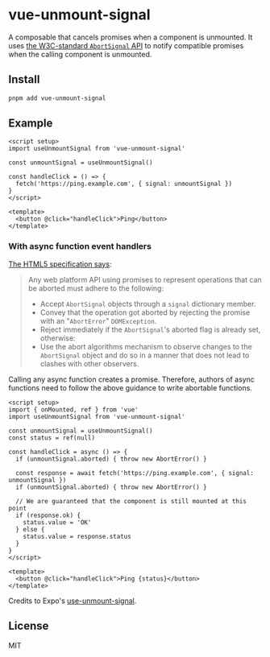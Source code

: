 # vue-unmount-signal

A composable that cancels promises when a component is unmounted. It uses [the W3C-standard `AbortSignal` API](https://dom.spec.whatwg.org/#interface-AbortSignal) to notify compatible promises when the calling component is unmounted.

## Install

```sh
pnpm add vue-unmount-signal
```

## Example

```vue
<script setup>
import useUnmountSignal from 'vue-unmount-signal'

const unmountSignal = useUnmountSignal()

const handleClick = () => {
  fetch('https://ping.example.com', { signal: unmountSignal })
}
</script>

<template>
  <button @click="handleClick">Ping</button>
</template>
```

### With async function event handlers

[The HTML5 specification says](https://dom.spec.whatwg.org/#abortsignal-abort-algorithms):

> Any web platform API using promises to represent operations that can be aborted must adhere to the following:
> 
> * Accept `AbortSignal` objects through a `signal` dictionary member.
> * Convey that the operation got aborted by rejecting the promise with an "`AbortError`" `DOMException`.
> * Reject immediately if the `AbortSignal`'s aborted flag is already set, otherwise:
> * Use the abort algorithms mechanism to observe changes to the `AbortSignal` object and do so in a manner that does not lead to clashes with other observers.

Calling any async function creates a promise. Therefore, authors of async functions need to follow the above guidance to write abortable functions.

```vue
<script setup>
import { onMounted, ref } from 'vue'
import useUnmountSignal from 'vue-unmount-signal'

const unmountSignal = useUnmountSignal()
const status = ref(null)

const handleClick = async () => {
  if (unmountSignal.aborted) { throw new AbortError() }

  const response = await fetch('https://ping.example.com', { signal: unmountSignal })
  if (unmountSignal.aborted) { throw new AbortError() }

  // We are guaranteed that the component is still mounted at this point
  if (response.ok) {
    status.value = 'OK'
  } else {
    status.value = response.status
  }
}
</script>

<template>
  <button @click="handleClick">Ping {status}</button>
</template>
```

Credits to Expo's [use-unmount-signal](https://github.com/expo/use-unmount-signal).

## License

MIT
